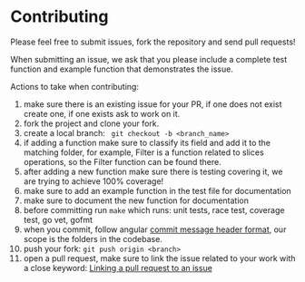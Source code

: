
Contributing
============

Please feel free to submit issues, fork the repository and send pull requests!

When submitting an issue, we ask that you please include a complete test function and example function that demonstrates the issue.

Actions to take when contributing:
1. make sure there is an existing issue for your PR, if one does not exist create one, if one exists ask to work on it.
2. fork the project and clone your fork.
3. create a local branch:
  ` git checkout -b <branch_name>`
5. if adding a function make sure to classify its field and add it to the matching folder, for example, Filter is a function related to slices operations, so the Filter function can be found there.
7. after adding a new function make sure there is testing covering it, we are trying to achieve 100% coverage!
8. make sure to add an example function in the test file for documentation
9. make sure to document the new function for documentation
10. before committing run `make` which runs: unit tests, race test, coverage test, go vet, gofmt
11. when you commit, follow angular [commit message header format](https://github.com/angular/angular/blob/master/CONTRIBUTING.md#commit-message-header), our scope is the folders in the codebase.
13. push your fork:
  `git push origin <branch>`
12. open a pull request, make sure to link the issue related to your work with a close keyword: [Linking a pull request to an issue
](https://docs.github.com/en/issues/tracking-your-work-with-issues/linking-a-pull-request-to-an-issue)
